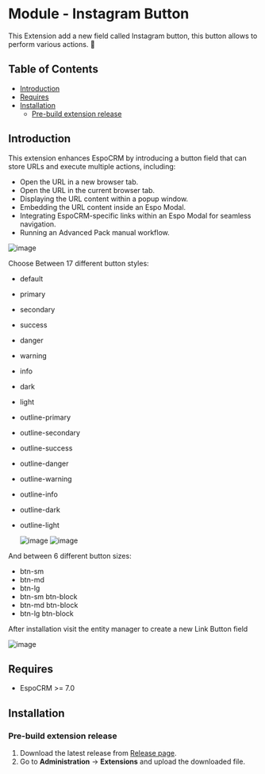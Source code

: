 # Module - Instagram Button
This Extension add a new field called Instagram button, this button allows to perform various actions.
🚀

## Table of Contents

* [Introduction](#introduction)
* [Requires](#requires)
* [Installation](#installation)
    * [Pre-build extension release](#pre-build-extension-release)

## Introduction

This extension enhances EspoCRM by introducing a button field that can store URLs and execute multiple actions, including:

- Open the URL in a new browser tab.
- Open the URL in the current browser tab.
- Displaying the URL content within a popup window.
- Embedding the URL content inside an Espo Modal.
- Integrating EspoCRM-specific links within an Espo Modal for seamless navigation.
- Running an Advanced Pack manual workflow.

![image](https://github.com/Kharg/link-button/assets/32223252/299269b0-a24c-4f50-90f7-5408430584d8)


Choose Between 17 different button styles:
- default
- primary
- secondary
- success
- danger
- warning
- info
- dark
- light
- outline-primary
- outline-secondary
- outline-success
- outline-danger
- outline-warning
- outline-info
- outline-dark
- outline-light

  ![image](https://github.com/Kharg/link-button/assets/32223252/af29939c-fc65-4e42-9bec-01af545050bf)
  ![image](https://github.com/Kharg/link-button/assets/32223252/aa57a77c-5b01-4699-a2e9-620d5d94062b)



And between 6 different button sizes:
- btn-sm
- btn-md
- btn-lg
- btn-sm btn-block
- btn-md btn-block
- btn-lg btn-block

After installation visit the entity manager to create a new Link Button field

![image](https://github.com/Kharg/link-button/assets/32223252/e13654bf-ce77-487c-9a64-6600f6ac7f04)



## Requires

- EspoCRM >= 7.0


## Installation

### Pre-build extension release

1. Download the latest release from [Release page](https://github.com/felipemaciel/instagram-button/releases/latest).
2. Go to **Administration** -> **Extensions** and upload the downloaded file.
